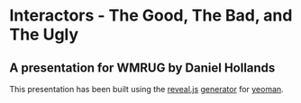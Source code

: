 # Interactors - The Good, The Bad, and The Ugly
## A presentation for WMRUG by Daniel Hollands

This presentation has been built using the [reveal.js](http://lab.hakim.se/reveal-js/) [generator](https://github.com/slara/generator-reveal) for [yeoman](http://yeoman.io/).
